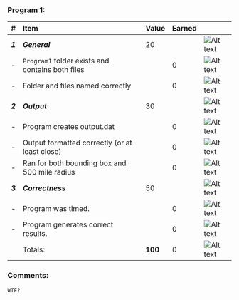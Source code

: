 ### Program 1:
| #       | Item                                             | Value   | Earned   |                |
|:--------|:-------------------------------------------------|:--------|:---------|:---------------|
| ***1*** | ***General***                                    | 20      |          | ![Alt text][1] |
| -       | `Program1` folder exists and contains both files |         |    0      | ![Alt text][1] |
| -       | Folder and files named correctly                 |         |    0      | ![Alt text][1] |
| ***2*** | ***Output***                                     | 30      |           | ![Alt text][1] |
| -       | Program creates output.dat                       |         |   0       | ![Alt text][1] |
| -       | Output formatted correctly (or at least close)   |         |    0      | ![Alt text][1] |
| -       | Ran for both bounding box and 500 mile radius    |         |   0       | ![Alt text][1] |
| ***3*** | ***Correctness***                                | 50      |          | ![Alt text][1] |
| -       | Program was timed.                               |         |    0      | ![Alt text][1] |
| -       | Program generates correct results.               |         |    0      | ![Alt text][1] |
|         | Totals:                                          | **100** |    0      | ![Alt text][1] |
### Comments:
```
WTF?
```

[1]: http://f.cl.ly/items/3E231i211n2E042B1U3K/right.png  "Correct"
[2]: http://f.cl.ly/items/2X473C1Q1F2x3S1E4231/wrong.gif  "Incorrect"
[3]: http://f.cl.ly/items/1A0d2Q1J1N1u0C3g0C1s/null.gif  "Errors"
